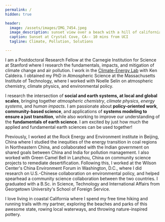 ```yaml
---
permalink: /
hidden: true

header:
  image: /assets/images/IMG_7454.jpeg
  image_description: sunset view over a beach with a hill of california wildflowers in the foreground
  caption: Sunset at Crystal Cove, CA-- 10 mins from UCI
  tagline: Climate, Pollution, Solutions

---
```

I am a Postdoctoral Research Fellow at the Carnegie Institution for Science at Stanford where I research the fundamentals, impacts, and mitigation of climate change and air pollution. I work in the [Climate-Energy Lab](https://climate-energy.org/) with Ken Caldeira. I obtained my PhD in Atmospheric Science at the Massachusetts Institute of Technology, where I worked with Noelle Selin on atmospheric chemistry, climate physics, and environmental policy.

I research the intersection of **social and earth systems, at local and global scales**, bringing together *atmospheric chemistry*, *climate physics*, *energy systems*, and *human impacts*. I am passionate about **policy-oriented work**, **community-based science**, and applications of **systems modeling to ensure a just transition**, while also working to improve our understanding of the **fundamentals of earth science**. I am excited by just how much the applied and fundamental earth sciences can be used together! 

Previously, I worked at the Rock Energy and Environment institute in Beijing, China where I studied the inequities of the energy transition in coal regions in Northeastern China, and collaborated with the Indian government on shared goals between China and India for pollution management. I also worked with Green Camel Bell in Lanzhou, China on community science projects to remediate desertification. Following this, I worked at the Wilson Center's China Environment Forum in Washington, D.C., where I did research on U.S.-Chinese collaboration on environmental policy, and helped spearhead a community science collaboration between the two countries. I graduated with a B.Sc. in Science, Technology and International Affairs from Georgetown University's School of Foreign Service. 

I love living in coastal California where I spend my free time hiking and running trails with my partner, exploring the beaches and parks of this awesome state, rowing local waterways, and throwing nature-inspired pottery.
